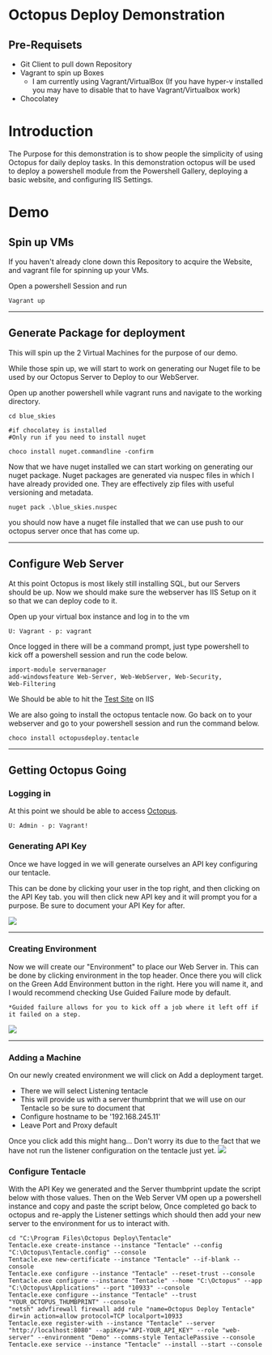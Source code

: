 # Octopus Deploy Demonstration 

## Pre-Requisets 

- Git Client to pull down Repository 
- Vagrant to spin up Boxes 
    - I am currently using Vagrant/VirtualBox  (If you have hyper-v installed you may have to disable that to have Vagrant/Virtualbox work)
- Chocolatey

# Introduction 
The Purpose for this demonstration is to show people the simplicity of using Octopus for daily deploy tasks. 
In this demonstration octopus will be used to deploy a powershell module from the Powershell Gallery, deploying a basic website, and configuring IIS Settings. 

# Demo 

## Spin up VMs 

 If you haven't already clone down this Repository to acquire the Website, and vagrant file for spinning up your VMs. 

Open a powershell Session and run 

```
Vagrant up
```
---
## Generate Package for deployment

This will spin up the 2 Virtual Machines for the purpose of our demo. 

While those spin up, we will start to work on generating our Nuget file to be used by our Octopus Server to Deploy to our WebServer. 

Open up another powershell while vagrant runs and navigate to the working directory. 

```
cd blue_skies

#if chocolatey is installed 
#Only run if you need to install nuget 

choco install nuget.commandline -confirm

```

Now that we have nuget installed we can start working on generating our nuget package. 
Nuget packages are generated via nuspec files in which I have already provided one. They are effectively zip files with useful versioning and metadata. 


```
nuget pack .\blue_skies.nuspec
```

you should now have a nuget file installed that we can use push to our octopus server once that has come up. 

---
## Configure Web Server
At this point Octopus is most likely still installing SQL, but our Servers should be up. Now we should make sure the webserver has IIS Setup on it so that we can deploy code to it. 

Open up your virtual box instance and log in to the vm 
    
    U: Vagrant - p: vagrant

Once logged in there will be a command prompt, just type powershell to kick off a powershell session and run the code below.

```
import-module servermanager
add-windowsfeature Web-Server, Web-WebServer, Web-Security, 
Web-Filtering
````

We Should be able to hit the [Test Site](http://localhost:8081) on IIS 

We are also going to install the octopus tentacle now. 
Go back on to your webserver and go to your powershell session and run the command below. 

```
choco install octopusdeploy.tentacle
```


---

## Getting Octopus Going

### Logging in 
At this point we should be able to access [Octopus](http://localhost:8080).

    U: Admin - p: Vagrant!

### Generating API Key
Once we have logged in we will generate ourselves an API key configuring our tentacle. 

This can be done by clicking your user in the top right, and then clicking on the API Key tab. you will then click new API key and it will prompt you for a purpose. Be sure to document your API Key for after.


![](http://i.imgur.com/uS3MTFP.gif)

___

### Creating Environment

Now we will create our "Environment" to place our Web Server in. This can be done by clicking environment in the top header. Once there you will click on the Green Add Environment button in the right. 
Here you will name it, and I would recommend checking Use Guided Failure mode by default. 
    
    *Guided failure allows for you to kick off a job where it left off if it failed on a step. 

![](http://i.imgur.com/kIHMaBE.gif)

___

### Adding a Machine

On our newly created environment we will click on Add a deployment target. 

- There we will select Listening tentacle 
- This will provide us with a server thumbprint that we will use on our Tentacle so be sure to document that 
- Configure hostname to be '192.168.245.11'
- Leave Port and Proxy default

Once you click add this might hang... Don't worry its due to the fact that we have not run the listener configuration on the tentacle just yet. 
![](http://i.imgur.com/hcPyho2.gif)

### Configure Tentacle
 
 With the API Key we generated and the Server thumbprint update the script below with those values. 
 Then on the Web Server VM open up a powershell instance and copy and paste the script below, Once completed go back to octopus and re-apply the Listener settings which should then add your new server to the environment for us to interact with. 
 
```
cd "C:\Program Files\Octopus Deploy\Tentacle"
Tentacle.exe create-instance --instance "Tentacle" --config "C:\Octopus\Tentacle.config" --console
Tentacle.exe new-certificate --instance "Tentacle" --if-blank --console
Tentacle.exe configure --instance "Tentacle" --reset-trust --console
Tentacle.exe configure --instance "Tentacle" --home "C:\Octopus" --app "C:\Octopus\Applications" --port "10933" --console
Tentacle.exe configure --instance "Tentacle" --trust "YOUR_OCTOPUS_THUMBPRINT" --console
"netsh" advfirewall firewall add rule "name=Octopus Deploy Tentacle" dir=in action=allow protocol=TCP localport=10933
Tentacle.exe register-with --instance "Tentacle" --server "http://localhost:8080" --apiKey="API-YOUR_API_KEY" --role "web-server" --environment "Demo" --comms-style TentaclePassive --console
Tentacle.exe service --instance "Tentacle" --install --start --console
```
